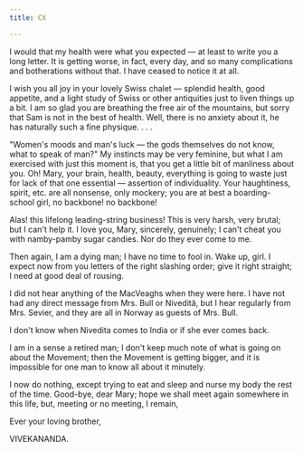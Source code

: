 ```yaml
---
title: CX

---
```





  

  


I would that my health were what you expected — at least to write you a
long letter. It is getting worse, in fact, every day, and so many
complications and botherations without that. I have ceased to notice it
at all.

I wish you all joy in your lovely Swiss chalet — splendid health, good
appetite, and a light study of Swiss or other antiquities just to liven
things up a bit. I am so glad you are breathing the free air of the
mountains, but sorry that Sam is not in the best of health. Well, there
is no anxiety about it, he has naturally such a fine physique. . . .

"Women's moods and man's luck — the gods themselves do not know, what to
speak of man?" My instincts may be very feminine, but what I am
exercised with just this moment is, that you get a little bit of
manliness about you. Oh! Mary, your brain, health, beauty, everything is
going to waste just for lack of that one essential — assertion of
individuality. Your haughtiness, spirit, etc. are all nonsense, only
mockery; you are at best a boarding-school girl, no backbone! no
backbone!

Alas! this lifelong leading-string business! This is very harsh, very
brutal; but I can't help it. I love you, Mary, sincerely, genuinely; I
can't cheat you with namby-pamby sugar candies. Nor do they ever come to
me.

Then again, I am a dying man; I have no time to fool in. Wake up, girl.
I expect now from you letters of the right slashing order; give it right
straight; I need at good deal of rousing.

I did not hear anything of the MacVeaghs when they were here. I have not
had any direct message from Mrs. Bull or Niveditâ, but I hear regularly
from Mrs. Sevier, and they are all in Norway as guests of Mrs. Bull.

I don't know when Nivedita comes to India or if she ever comes back.

I am in a sense a retired man; I don't keep much note of what is going
on about the Movement; then the Movement is getting bigger, and it is
impossible for one man to know all about it minutely.

I now do nothing, except trying to eat and sleep and nurse my body the
rest of the time. Good-bye, dear Mary; hope we shall meet again
somewhere in this life, but, meeting or no meeting, I remain,

Ever your loving brother,

VIVEKANANDA.


